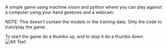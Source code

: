 A simple game using machine vision and python where you can play against a computer using your hand gestures and a webcam.

NOTE: This doesn't contain the models or the training data. Only the code to train/play the game.

To start the game do a thumbs up, and to stop it do a thumbs down.
![Alt Text](https://i.imgur.com/XFqZifB.png)

